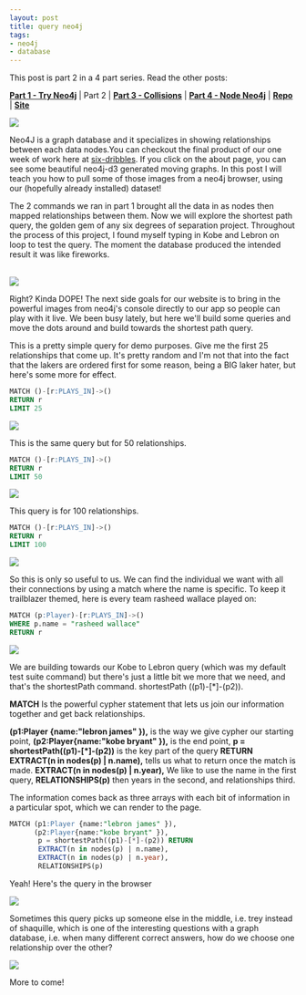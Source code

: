 ```yaml
---
layout: post
title: query neo4j
tags:
- neo4j
- database
---
```


This post is part 2 in a 4 part series. Read the other posts:

**[Part 1 - Try Neo4j](/try-neo4j "Getting Started")** | Part 2 | **[Part 3 - Collisions](/collision "Resolving Duplicates")** | **[Part 4 - Node Neo4j](/node-neo4j "The Hard Part!")** | **[Repo](https://github.com/upstanding-biome/sixdegrees)** | **[Site](http://sixdribbles.com)**

<img src="portland.jpg"/>

Neo4J is a graph database and it specializes in showing relationships between each data nodes.You can checkout the final product of our one week of work here at <a href="http://six-dribbles.herokuapp.com">six-dribbles</a>. If you click on the about page, you can see some beautiful neo4j-d3 generated moving graphs. In this post I will teach you how to pull some of those images from a neo4j browser, using our (hopefully already installed) dataset!

The 2 commands we ran in part 1 brought all the data in as nodes then mapped relationships between them. Now we will explore the shortest path query, the golden gem of any six degrees of separation project. Throughout the process of this project, I found myself typing in Kobe and Lebron on loop to test the query. The moment the database produced the intended result it was like fireworks.

<br>

<img src="lbjkobe.png"/>

Right? Kinda DOPE! The next side goals for our website is to bring in the powerful images from neo4j's console directly to our app so people can play with it live. We been busy lately, but here we'll build some queries and move the dots around and build towards the shortest path query.

This is a pretty simple query for demo purposes. Give me the first 25 relationships that come up. It's pretty random and I'm not that into the fact that the lakers are ordered first for some reason, being a BIG laker hater, but here's some more for effect.

```sql
MATCH ()-[r:PLAYS_IN]->()
RETURN r
LIMIT 25
```

<img src="LAL.png"/>

This is the same query but for 50 relationships.

```sql
MATCH ()-[r:PLAYS_IN]->()
RETURN r
LIMIT 50
```

<img src="LAL2.png"/>

This query is for 100 relationships.

```sql
MATCH ()-[r:PLAYS_IN]->()
RETURN r
LIMIT 100
```

<img src="LAL3.png"/>

So this is only so useful to us. We can find the individual we want with all their connections by using a match where the name is specific. To keep it trailblazer themed, here is every team rasheed wallace played on:

```sql
MATCH (p:Player)-[r:PLAYS_IN]->()
WHERE p.name = "rasheed wallace"
RETURN r
```

<img src="rash.png"/>

We are building towards our Kobe to Lebron query (which was my default test suite command) but there's just a little bit we more that we need, and that's the shortestPath command. shortestPath ((p1)-[*]-(p2)).

**MATCH** Is the powerful cypher statement that lets us join our information together and get back relationships.

**(p1:Player {name:"lebron james" }),** is the way we give cypher our starting point,
**(p2:Player{name:"kobe bryant" }),** is the end point,
**p = shortestPath((p1)-[*]-(p2))** is the key part of the query
**RETURN EXTRACT(n in nodes(p) | n.name),** tells us what to return once the match is made.
**EXTRACT(n in nodes(p) | n.year),** We like to use the name in the first query,
**RELATIONSHIPS(p)** then years in the second, and relationships third.

The information comes back as three arrays with each bit of information in a particular spot, which we can render to the page.

```sql
MATCH (p1:Player {name:"lebron james" }),
      (p2:Player{name:"kobe bryant" }),
       p = shortestPath((p1)-[*]-(p2)) RETURN
       EXTRACT(n in nodes(p) | n.name),
       EXTRACT(n in nodes(p) | n.year),
       RELATIONSHIPS(p)
```

Yeah! Here's the query in the browser

<img src="kobeshaqlebron.png"/>

Sometimes this query picks up someone else in the middle, i.e. trey instead of shaquille, which is one of the interesting questions with a graph database, i.e. when many different correct answers, how do we choose one relationship over the other?

<img src="kobetreylebron.png"/>

More to come!
